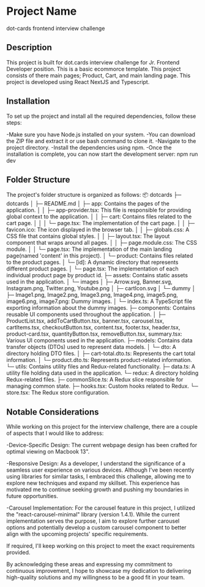 # Project Name

dot-cards frontend interview challenge

## Description

This project is built for dot.cards interview challenge for Jr. Frontend Developer position. This is a basic ecommorce template. This project consists of there main pages; Product, Cart, and main landing page. This project is developed using React NextJS and Typescript.

## Installation

To set up the project and install all the required dependencies, follow these steps:

-Make sure you have Node.js installed on your system.
-You can download the ZIP file and extract it or use bash command to clone it.
-Navigate to the project directory.
-Install the dependencies using npm.
-Once the installation is complete, you can now start the development server:
   npm run dev

## Folder Structure

The project's folder structure is organized as follows:
📦 dotcards
├─ dotcards
│  ├─ README.md
│  ├─ app: Contains the pages of the application.
│  │  ├─ app-provider.tsx: This file is responsible for providing global context to the application.
│  │  ├─ cart: Contains files related to the cart page.
│  │  │  └─ page.tsx: The implementation of the cart page.
│  │  ├─ favicon.ico: The icon displayed in the browser tab.
│  │  ├─ globals.css: A CSS file that contains global styles.
│  │  ├─ layout.tsx: The layout component that wraps around all pages.
│  │  ├─ page.module.css: The CSS module.
│  │  └─ page.tsx: The implementation of the main landing page(named 'content' in this project).
│  └─ product: Contains files related to the product pages.
│     └─ [id]: A dynamic directory that represents different product pages.
│        └─ page.tsx: The implementation of each individual product page by product id.
├─ assets: Contains static assets used in the application.
│  └─ images
│     ├─ Arrow.svg, Banner.svg, Instagram.png, Twitter.png, Youtube.png
│     ├─ cartIcon.svg
│     └─ dummy
│        ├─ Image1.png, Image2.png, Image3.png, Image4.png, image5.png, image6.png, image7.png: Dummy images.
│        └─ index.ts: A TypeScript file exporting information about the dummy images.
├─ components: Contains reusable UI components used throughout the application.
│  ├─ ProductList.tsx, addToCartButton.tsx, banner.tsx, carousel.tsx, cartItems.tsx, checkoutButton.tsx, content.tsx, footer.tsx, header.tsx, product-card.tsx, quantityButton.tsx, removeButton.tsx, summary.tsx: Various UI components used in the application.
├─ models: Contains data transfer objects (DTOs) used to represent data models.
│  └─ dto: A directory holding DTO files.
│     ├─ cart-total.dto.ts: Represents the cart total information.
│     └─ product.dto.ts: Represents product-related information.
└─ utils: Contains utility files and Redux-related functionality.
   ├─ data.ts: A utility file holding data used in the application.
   └─ redux: A directory holding Redux-related files.
      ├─ commonSlice.ts: A Redux slice responsible for managing common state.
      ├─ hooks.tsx: Custom hooks related to Redux.
      └─ store.tsx: The Redux store configuration.



## Notable Considerations
While working on this project for the interview challenge, there are a couple of aspects that I would like to address:

-Device-Specific Design: The current webpage design has been crafted for optimal viewing on Macbook 13".

-Responsive Design: As a developer, I understand the significance of a seamless user experience on various devices. Although I've been recently using libraries for similar tasks, I embraced this challenge, allowing me to explore new techniques and expand my skillset. This experience has motivated me to continue seeking growth and pushing my boundaries in future opportunities.

-Carousel Implementation: For the carousel feature in this project, I utilized the "react-carousel-minimal" library (version 1.4.1). While the current implementation serves the purpose, I aim to explore further carousel options and potentially develop a custom carousel component to better align with the upcoming projects' specific requirements.

If required, I'll keep working on this project to meet the exact requirements provided.

By acknowledging these areas and expressing my commitment to continuous improvement, I hope to showcase my dedication to delivering high-quality solutions and my willingness to be a good fit in your team.